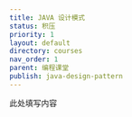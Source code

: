 ```yaml
---
title: JAVA 设计模式
status: 积压
priority: 1
layout: default
directory: courses
nav_order: 1
parent: 编程课堂
publish: java-design-pattern
---
```


此处填写内容